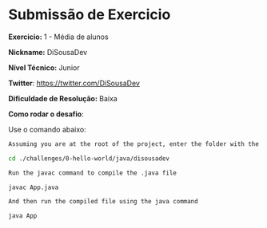 # Submissão de Exercicio

**Exercicio:** 1 - Média de alunos

**Nickname:** DiSousaDev

**Nível Técnico:** Junior

**Twitter**: https://twitter.com/DiSousaDev

**Dificuldade de Resolução:** Baixa

**Como rodar o desafio**:

Use o comando abaixo:
```bash
Assuming you are at the root of the project, enter the folder with the .java file

cd ./challenges/0-hello-world/java/disousadev

Run the javac command to compile the .java file

javac App.java

And then run the compiled file using the java command

java App
```
